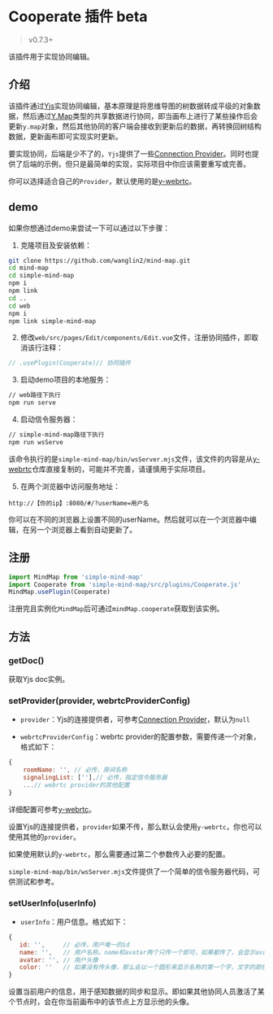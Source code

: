 # Cooperate 插件 beta

> v0.7.3+

该插件用于实现协同编辑。

## 介绍

该插件通过[Yjs](https://github.com/yjs/yjs)实现协同编辑，基本原理是将思维导图的树数据转成平级的对象数据，然后通过[Y.Map](https://docs.yjs.dev/api/shared-types/y.map)类型的共享数据进行协同，即当画布上进行了某些操作后会更新`y.map`对象，然后其他协同的客户端会接收到更新后的数据，再转换回树结构数据，更新画布即可实现实时更新。

要实现协同，后端是少不了的，`Yjs`提供了一些[Connection Provider](https://docs.yjs.dev/ecosystem/connection-provider)。同时也提供了后端的示例，但只是最简单的实现，实际项目中你应该需要重写或完善。

你可以选择适合自己的`Provider`，默认使用的是[y-webrtc](https://github.com/yjs/y-webrtc)。

## demo

如果你想通过demo来尝试一下可以通过以下步骤：

1. 克隆项目及安装依赖：

```bash
git clone https://github.com/wanglin2/mind-map.git
cd mind-map
cd simple-mind-map
npm i
npm link
cd ..
cd web
npm i
npm link simple-mind-map
```

2. 修改`web/src/pages/Edit/components/Edit.vue`文件，注册协同插件，即取消该行注释：

```js
// .usePlugin(Cooperate)// 协同插件
```

3. 启动demo项目的本地服务：

```bash
// web路径下执行
npm run serve
```

4. 启动信令服务器：

```bash
// simple-mind-map路径下执行
npm run wsServe
```

该命令执行的是`simple-mind-map/bin/wsServer.mjs`文件，该文件的内容是从[y-webrtc](https://github.com/yjs/y-webrtc)仓库直接复制的，可能并不完善，请谨慎用于实际项目。

5. 在两个浏览器中访问服务地址：

```
http://【你的ip】:8080/#/?userName=用户名
```

你可以在不同的浏览器上设置不同的userName。然后就可以在一个浏览器中编辑，在另一个浏览器上看到自动更新了。

## 注册

```js
import MindMap from 'simple-mind-map'
import Cooperate from 'simple-mind-map/src/plugins/Cooperate.js'
MindMap.usePlugin(Cooperate)
```

注册完且实例化`MindMap`后可通过`mindMap.cooperate`获取到该实例。

## 方法

### getDoc()

获取Yjs doc实例。

### setProvider(provider, webrtcProviderConfig)

- `provider`：Yjs的连接提供者，可参考[Connection Provider](https://docs.yjs.dev/ecosystem/connection-provider)，默认为`null`

- `webrtcProviderConfig`：webrtc provider的配置参数，需要传递一个对象，格式如下：

```js
{ 
    roomName: '', // 必传，房间名称 
    signalingList: [''],// 必传，指定信令服务器
    ...// webrtc provider的其他配置
}
```

详细配置可参考[y-webrtc](https://github.com/yjs/y-webrtc)。

设置Yjs的连接提供者，`provider`如果不传，那么默认会使用`y-webrtc`，你也可以使用其他的`provider`。

如果使用默认的`y-webrtc`，那么需要通过第二个参数传入必要的配置。

`simple-mind-map/bin/wsServer.mjs`文件提供了一个简单的信令服务器代码，可供测试和参考。

### setUserInfo(userInfo)

- `userInfo`：用户信息。格式如下：

```js
{
   id: '',     // 必传，用户唯一的id
   name: '',   // 用户名称。name和avatar两个只传一个即可，如果都传了，会显示avatar
   avatar: '', // 用户头像
   color: ''   // 如果没有传头像，那么会以一个圆形来显示名称的第一个字，文字的颜色为白色，圆的颜色可以通过该字段设置
}
```

设置当前用户的信息，用于感知数据的同步和显示。即如果其他协同人员激活了某个节点时，会在你当前画布中的该节点上方显示他的头像。